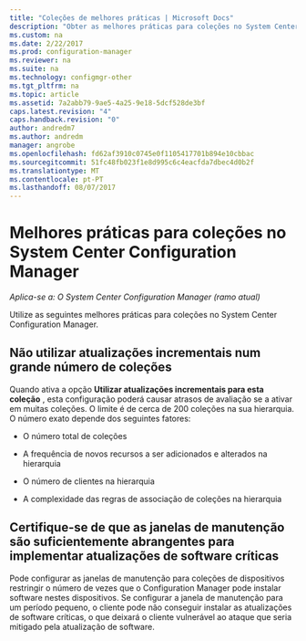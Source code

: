 ```yaml
---
title: "Coleções de melhores práticas | Microsoft Docs"
description: "Obter as melhores práticas para coleções no System Center Configuration Manager."
ms.custom: na
ms.date: 2/22/2017
ms.prod: configuration-manager
ms.reviewer: na
ms.suite: na
ms.technology: configmgr-other
ms.tgt_pltfrm: na
ms.topic: article
ms.assetid: 7a2abb79-9ae5-4a25-9e18-5dcf528de3bf
caps.latest.revision: "4"
caps.handback.revision: "0"
author: andredm7
ms.author: andredm
manager: angrobe
ms.openlocfilehash: fd62af3910c0745e0f1105417701b894e10cbbac
ms.sourcegitcommit: 51fc48fb023f1e8d995c6c4eacfda7dbec4d0b2f
ms.translationtype: MT
ms.contentlocale: pt-PT
ms.lasthandoff: 08/07/2017
---
```

# <a name="best-practices-for-collections-in-system-center-configuration-manager"></a>Melhores práticas para coleções no System Center Configuration Manager

*Aplica-se a: O System Center Configuration Manager (ramo atual)*

Utilize as seguintes melhores práticas para coleções no System Center Configuration Manager.  

## <a name="do-not-use-incremental-updates-for-a-large-number-of-collections"></a>Não utilizar atualizações incrementais num grande número de coleções  
 Quando ativa a opção **Utilizar atualizações incrementais para esta coleção** , esta configuração poderá causar atrasos de avaliação se a ativar em muitas coleções. O limite é de cerca de 200 coleções na sua hierarquia. O número exato depende dos seguintes fatores:  

-   O número total de coleções  

-   A frequência de novos recursos a ser adicionados e alterados na hierarquia  

-   O número de clientes na hierarquia  

-   A complexidade das regras de associação de coleções na hierarquia  

## <a name="make-sure-that-maintenance-windows-are-large-enough-to-deploy-critical-software-updates"></a>Certifique-se de que as janelas de manutenção são suficientemente abrangentes para implementar atualizações de software críticas  
 Pode configurar as janelas de manutenção para coleções de dispositivos restringir o número de vezes que o Configuration Manager pode instalar software nestes dispositivos. Se configurar a janela de manutenção para um período pequeno, o cliente pode não conseguir instalar as atualizações de software críticas, o que deixará o cliente vulnerável ao ataque que seria mitigado pela atualização de software.  

